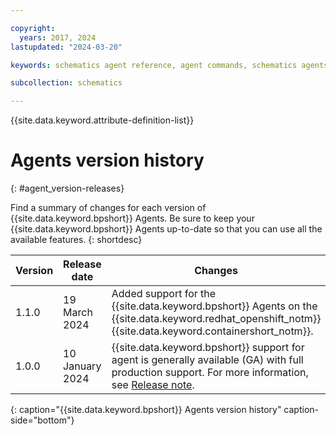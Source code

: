 ```yaml
---

copyright:
  years: 2017, 2024
lastupdated: "2024-03-20"

keywords: schematics agent reference, agent commands, schematics agents, schematics reference,change log, agent releases

subcollection: schematics

---
```


{{site.data.keyword.attribute-definition-list}}

# Agents version history 
{: #agent_version-releases}

Find a summary of changes for each version of {{site.data.keyword.bpshort}} Agents. Be sure to keep your {{site.data.keyword.bpshort}} Agents up-to-date so that you can use all the available features.
{: shortdesc}

| Version | Release date | Changes |
| ----- | ------- | -------------- |
| 1.1.0 | 19 March 2024 | Added support for the {{site.data.keyword.bpshort}} Agents on the {{site.data.keyword.redhat_openshift_notm}} {{site.data.keyword.containershort_notm}}. |
| 1.0.0 | 10 January 2024 | {{site.data.keyword.bpshort}} support for agent is generally available (GA) with full production support. For more information, see [Release note](/docs/schematics?topic=schematics-schematics-relnotes#schematics-jan1024). |
{: caption="{{site.data.keyword.bpshort}} Agents version history" caption-side="bottom"}